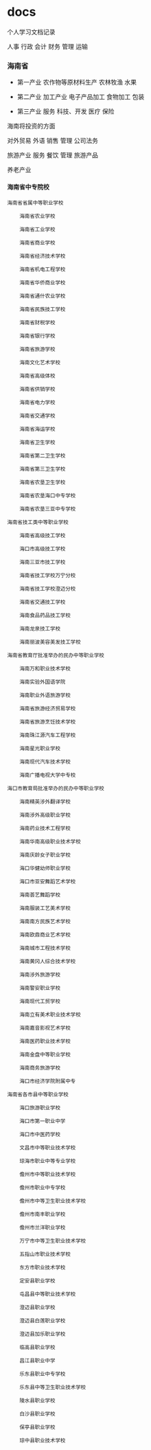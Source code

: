 # docs
个人学习文档记录

人事
行政
会计
财务
管理
运输

### 海南省

- 第一产业
    农作物等原材料生产
    农林牧渔 水果 

- 第二产业
    加工产业 电子产品加工 食物加工 包装
    

- 第三产业
    服务
    科技、开发
    医疗
    保险

海南将投资的方面

对外贸易
    外语
    销售
    管理
    公司法务

旅游产业
    服务
    餐饮
    管理
    旅游产品

养老产业


#### 海南省中专院校

~~~
海南省省属中等职业学校

    海南省农业学校

    海南省工业学校

    海南省商业学校

    海南省经济技术学校

    海南省机电工程学校

    海南省华侨商业学校

    海南省通什农业学校

    海南省民族技工学校

    海南省财税学校

    海南省银行学校

    海南省旅游学校

    海南文化艺术学校

    海南省高级体校

    海南省供销学校

    海南省电力学校

    海南省交通学校

    海南省海运学校

    海南省卫生学校

    海南省第二卫生学校

    海南省第三卫生学校

    海南省农垦卫生学校

    海南省农垦海口中专学校

    海南省农垦三亚中专学校

海南省技工类中等职业学校

    海南省高级技工学校

    海口市高级技工学校

    海南三亚市技工学校

    海南省技工学校万宁分校

    海南省技工学校澄迈分校

    海南省交通技工学校

    海南食品药品技工学校

    海南龙泉技工学校

    海南丽波美容美发技工学校

海南省教育厅批准举办的民办中等职业学校

    海南万和职业技术学校

    海南实验外国语学院

    海南职业外语旅游学校

    海南省旅游经济贸易学校

    海南省旅游烹饪技术学校

    海南珠江源汽车工程学校

    海南星光职业学校

    海南现代汽车技术学校

    海南广播电视大学中专校

海口市教育局批准举办的民办中等职业学校

    海南精英涉外翻译学校

    海南涉外高级职业学校

    海南药业技术工程学校

    海南华南高级职业技术学校

    海南庆龄女子职业学校

    海口华健幼师职业学校

    海口市亚安舞蹈艺术学校

    海南荟艺舞蹈学校

    海南服装工艺美术学校

    海南南方民族艺术学校

    海南欧鼎商业艺术学校

    海南城市工程技术学校

    海南黄冈人综合技术学校

    海南涉外旅游学校

    海南警安职业学校

    海南现代工贸学校

    海南立有美术职业技术学校

    海南嘉音影视艺术学校

    海南医药职业技术学校

    海南金盘中等职业学校

    海南商务旅游学校

    海口市经济学院附属中专

海南省各市县中等职业学校

    海口旅游职业学校

    海口市第一职业中学

    海口市中医药学校

    文昌市中等职业技术学校

    琼海市职业中等专业学校

    儋州市中等职业技术学校

    儋州市职业中专学校

    儋州市中等卫生职业技术学校

    儋州市南丰职业学校

    儋州市兰洋职业学校

    万宁市中等卫生职业技术学校

    五指山市职业技术学校

    东方市职业技术学校

    定安县职业学校

    屯昌县中等职业技术学校

    澄迈县职业学校

    澄迈县白莲职业学校

    澄迈县加乐职业学校

    临高县职业学校

    昌江县职业中学

    乐东县职业中专学校

    乐东县中等卫生职业技术学校

    陵水县职业学校

    白沙县职业学校

    保亭县职业学校

    琼中县职业技术学校
~~~